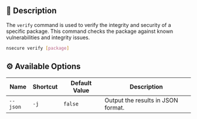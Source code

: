 ## 📝 Description

The `verify` command is used to verify the integrity and security of a specific package. This command checks the package against known vulnerabilities and integrity issues.

```bash
nsecure verify [package]
```

## ⚙️ Available Options

| **Name** | **Shortcut** | **Default Value** | **Description**                           |
|----------|--------------|-------------------|-------------------------------------------|
| `--json` | `-j`         | `false`           | Output the results in JSON format.        |
